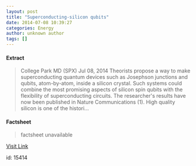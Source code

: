```yaml
---
layout: post
title: "Superconducting-silicon qubits"
date: 2014-07-08 10:39:27
categories: Energy
author: unknown author
tags: []
---
```



#### Extract
>College Park MD (SPX) Jul 08, 2014 Theorists propose a way to make superconducting quantum devices such as Josephson junctions and qubits, atom-by-atom, inside a silicon crystal. Such systems could combine the most promising aspects of silicon spin qubits with the flexibility of superconducting circuits. The researcher's results have now been published in Nature Communications (1). High quality silicon is one of the histori...

#### Factsheet
>factsheet unavailable

[Visit Link](http://www.spacemart.com/reports/Superconducting_silicon_qubits_999.html)

id:   15414


